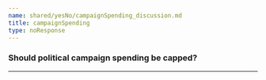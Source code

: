 ```yaml
---
name: shared/yesNo/campaignSpending_discussion.md
title: campaignSpending
type: noResponse
---
```


### Should political campaign spending be capped?

---

